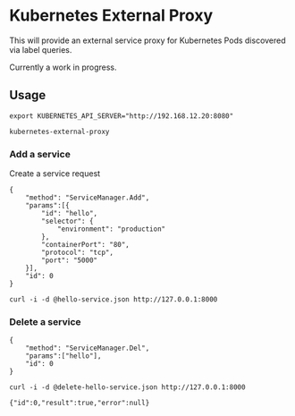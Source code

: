 # Kubernetes External Proxy

This will provide an external service proxy for Kubernetes Pods discovered via label queries.

Currently a work in progress.

## Usage

```
export KUBERNETES_API_SERVER="http://192.168.12.20:8080"
```

```
kubernetes-external-proxy
```

### Add a service 

Create a service request

```
{
    "method": "ServiceManager.Add",
    "params":[{
        "id": "hello",
        "selector": {
            "environment": "production"
        },
        "containerPort": "80",
        "protocol": "tcp",
        "port": "5000"
    }],
    "id": 0
}
```

```
curl -i -d @hello-service.json http://127.0.0.1:8000
```

### Delete a service

```
{
    "method": "ServiceManager.Del",
    "params":["hello"],
    "id": 0
}
```

```
curl -i -d @delete-hello-service.json http://127.0.0.1:8000
```

```
{"id":0,"result":true,"error":null}
```
